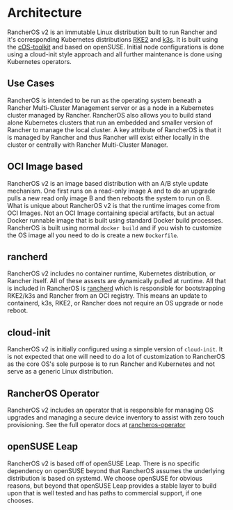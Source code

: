 # Architecture

RancherOS v2 is an immutable Linux distribution built to run Rancher and
it's corresponding Kubernetes distributions [RKE2](https://rke2.io) 
and [k3s](https://k3s.io). It is built using the [cOS-toolkit](https://rancher-sandbox.github.io/cos-toolkit-docs/docs/)
and based on openSUSE. Initial node configurations is done using a
cloud-init style approach and all further maintenance is done using
Kubernetes operators.

## Use Cases

RancherOS is intended to be run as the operating system beneath a Rancher Multi-Cluster 
Management server or as a node in a Kubernetes cluster managed by Rancher. RancherOS
also allows you to build stand alone Kubernetes clusters that run an embedded
and smaller version of Rancher to manage the local cluster. A key attribute of RancherOS
is that it is managed by Rancher and thus Rancher will exist either locally in the cluster
or centrally with Rancher Multi-Cluster Manager.

## OCI Image based

RancherOS v2 is an image based distribution with an A/B style update mechanism. One first runs
on a read-only image A and to do an upgrade pulls a new read only image
B and then reboots the system to run on B. What is unique about
RancherOS v2 is that the runtime images come from OCI Images. Not an
OCI Image containing special artifacts, but an actual Docker runnable
image that is built using standard Docker build processes. RancherOS is
built using normal `docker build` and if you wish to customize the OS
image all you need to do is create a new `Dockerfile`.

## rancherd

RancherOS v2 includes no container runtime, Kubernetes distribution,
or Rancher itself. All of these assests are dynamically pulled at runtime. All that
is included in RancherOS is [rancherd](https://github.com/rancher/rancherd) which
is responsible for bootstrapping RKE2/k3s and Rancher from an OCI registry. This means
an update to containerd, k3s, RKE2, or Rancher does not require an OS upgrade
or node reboot.

## cloud-init

RancherOS v2 is initially configured using a simple version of `cloud-init`.
It is not expected that one will need to do a lot of customization to RancherOS
as the core OS's sole purpose is to run Rancher and Kubernetes and not serve as
a generic Linux distribution.

## RancherOS Operator

RancherOS v2 includes an operator that is responsible for managing OS upgrades
and managing a secure device inventory to assist with zero touch provisioning.
See the full operator docs at [rancheros-operator](https://github.com/rancher-sandbox/rancheros-operator/blob/main/README.md)


## openSUSE Leap

RancherOS v2 is based off of openSUSE Leap.  There is no specific dependency on
openSUSE beyond that RancherOS assumes the underlying distribution is
based on systemd. We choose openSUSE for obvious reasons, but beyond
that openSUSE Leap provides a stable layer to build upon that is well
tested and has paths to commercial support, if one chooses.